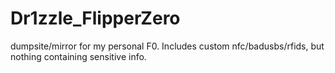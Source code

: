 # Dr1zzle_FlipperZero
dumpsite/mirror for my personal F0. Includes custom nfc/badusbs/rfids, but nothing containing sensitive info.
